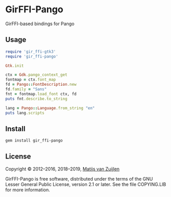 # GirFFI-Pango

GirFFI-based bindings for Pango

## Usage

```ruby
require 'gir_ffi-gtk3'
require 'gir_ffi-pango'

Gtk.init

ctx = Gdk.pango_context_get
fontmap = ctx.font_map
fd = Pango::FontDescription.new
fd.family = "Sans"
fnt = fontmap.load_font ctx, fd
puts fnt.describe.to_string

lang = Pango::Language.from_string "en"
puts lang.scripts
```

## Install

```bash
gem install gir_ffi-pango
```

## License

Copyright &copy; 2012&ndash;2016, 2018&ndash;2019,
[Matijs van Zuijlen](http://www.matijs.net/)

GirFFI-Pango is free software, distributed under the terms of the GNU Lesser
General Public License, version 2.1 or later. See the file COPYING.LIB for more
information.
